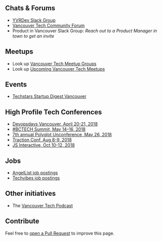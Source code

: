 ## Chats & Forums

* [YVRDev Slack Group](http://yvrdev.com)
* [Vancouver Tech Community Forum](https://community.vancouvertech.com)
* Product in Vancouver Slack Group: _Reach out to a Product Manager in town to get an invite_

## Meetups

* Look up [Vancouver Tech Meetup Groups](https://www.meetup.com/find/tech/?allMeetups=false&radius=50&userFreeform=Vancouver%2C+BC&mcId=z867442&mcName=Vancouver%2C+British+Columbia%2C+CA&sort=default&eventFilter=mysugg)
* Look up [Upcoming Vancouver Tech Meetups](https://www.meetup.com/find/events/tech/?allMeetups=false&radius=50&userFreeform=Vancouver%2C+BC&mcId=z867442&mcName=Vancouver%2C+British+Columbia%2C+CA&eventFilter=mysugg)

## Events

* [Techstars Startup Digest Vancouver](https://www.startupdigest.com/digests/vancouver)

## High Profile Tech Conferences

* [Devopsdays Vancouver, April 20-21, 2018](https://www.devopsdays.org/events/2018-vancouver/welcome/)
* [#BCTECH Summit, May 14–16, 2018](https://bctechsummit.ca/)
* [7th annual Polyglot Unconference, May 26, 2018](http://www.polyglotconf.com/)
* [Traction Conf, Aug 8-9, 2018](https://www.tractionconf.io/)
* [JS Interactive, Oct 10-12, 2018](https://events.linuxfoundation.org/events/js-interactive-2018/)

## Jobs

* [AngelList job postings](https://angel.co/vancouver/jobs)
* [Techvibes job postings](https://jobs.techvibes.com/)

## Other initiatives

* The [Vancouver Tech Podcast](http://www.vancouvertechpodcast.ca/)

## Contribute

Feel free to [open a Pull Request](https://github.com/vancouvertechcom/www.vancouvertech.com/edit/master/README.md) to improve this page.
